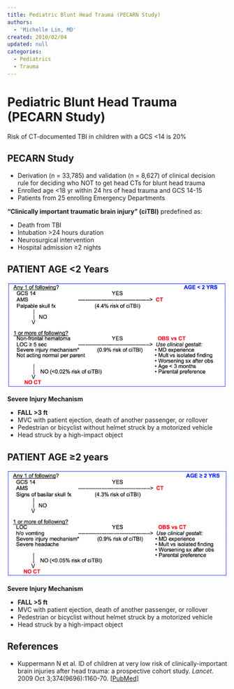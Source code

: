 ```yaml
---
title: Pediatric Blunt Head Trauma (PECARN Study)
authors:
  - 'Michelle Lin, MD'
created: 2010/02/04
updated: null
categories:
  - Pediatrics
  - Trauma
---
```


# Pediatric Blunt Head Trauma (PECARN Study)

Risk of CT-documented TBI in children with a GCS &lt;14 is 20% 

## PECARN Study

- Derivation (n = 33,785) and validation (n = 8,627) of clinical decision rule for deciding who NOT to get head CTs for blunt head trauma
- Enrolled age &lt;18 yr within 24 hrs of head trauma and GCS 14-15
- Patients from 25 enrolling Emergency Departments

**“Clinically important traumatic brain injury” (ciTBI)** predefined as:

- Death from TBI
- Intubation >24 hours duration
- Neurosurgical intervention
- Hospital admission &ge;2 nights

## PATIENT AGE &lt;2 Years 

![Age less than 2 workup pathway](media/pediatric-head-injury_image-1.png)

**Severe Injury Mechanism**

- **FALL >3 ft**
- MVC with patient ejection, death of another passenger, or rollover
- Pedestrian or bicyclist without helmet struck by a motorized vehicle
- Head struck by a high-impact object

## PATIENT AGE &ge;2 years

![Age greater than or equal to 2 years workup pathway](media/pediatric-head-injury_image-2.png)

**Severe Injury Mechanism**

- **FALL >5 ft**
- MVC with patient ejection, death of another passenger, or rollover
- Pedestrian or bicyclist without helmet struck by a motorized vehicle
- Head struck by a high-impact object

## References

- Kuppermann N et al. ID of children at very low risk of clinically-important brain injuries after head trauma: a prospective cohort study. _Lancet_. 2009 Oct 3;374(9696):1160-70. [[PubMed](http://www.ncbi.nlm.nih.gov/pubmed/19758692)]
